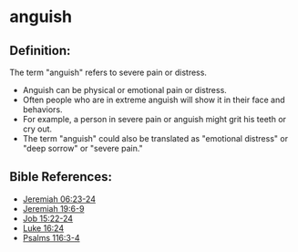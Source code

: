 # anguish #

## Definition: ##

The term "anguish" refers to severe pain or distress. 

* Anguish can be physical or emotional pain or distress.
* Often people who are in extreme anguish will show it in their face and behaviors.
* For example, a person in severe pain or anguish might grit his teeth or cry out.
* The term "anguish" could also be translated as "emotional distress" or "deep sorrow" or "severe pain."
 

## Bible References: ##

* [Jeremiah 06:23-24](en/tn/jer/help/06/23)
* [Jeremiah 19:6-9](en/tn/jer/help/19/06)
* [Job 15:22-24](en/tn/job/help/15/22)
* [Luke 16:24](en/tn/luk/help/16/24)
* [Psalms 116:3-4](en/tn/psa/help/116/03)